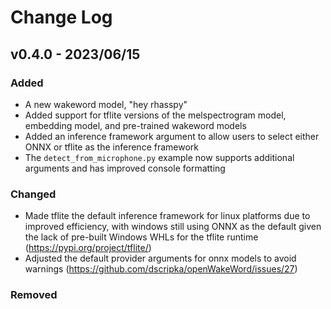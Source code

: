 # Change Log

## v0.4.0 - 2023/06/15

### Added

* A new wakeword model, "hey rhasspy"
* Added support for tflite versions of the melspectrogram model, embedding model, and pre-trained wakeword models
* Added an inference framework argument to allow users to select either ONNX or tflite as the inference framework
* The `detect_from_microphone.py` example now supports additional arguments and has improved console formatting

### Changed

* Made tflite the default inference framework for linux platforms due to improved efficiency, with windows still using ONNX as the default given the lack of pre-built Windows WHLs for the tflite runtime (https://pypi.org/project/tflite/)
* Adjusted the default provider arguments for onnx models to avoid warnings (https://github.com/dscripka/openWakeWord/issues/27)

### Removed
